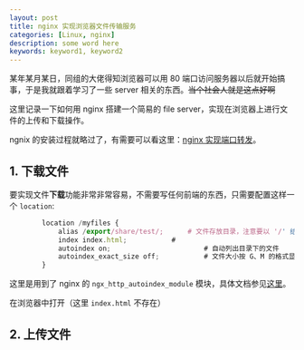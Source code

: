 ```yaml
---
layout: post
title: nginx 实现浏览器文件传输服务
categories: [Linux, nginx]
description: some word here
keywords: keyword1, keyword2
---
```



某年某月某日，同组的大佬得知浏览器可以用 80 端口访问服务器以后就开始搞事，于是我就跟着学习了一些 server 相关的东西。~~当个社会人就是这点好啊~~

这里记录一下如何用 nginx 搭建一个简易的 file server，实现在浏览器上进行文件的上传和下载操作。

ngnix 的安装过程就略过了，有需要可以看这里：[nginx 实现端口转发](https://miopas.github.io/2018/07/21/nginx-port80-proxy/)。

## 1. 下载文件 

要实现文件**下载**功能非常非常容易，不需要写任何前端的东西，只需要配置这样一个 `location`:
```js
        location /myfiles {
            alias /export/share/test/; 		# 文件存放目录，注意要以 '/' 结尾
            index index.html;  			# 
            autoindex on;                       # 自动列出目录下的文件
            autoindex_exact_size off;           # 文件大小按 G、M 的格式显示，而不是 Bytes
        }
```

这里是用到了 nginx 的 `ngx_http_autoindex_module` 模块，具体文档参见[这里](http://nginx.org/en/docs/http/ngx_http_autoindex_module.html#autoindex)。

在浏览器中打开（这里 `index.html` 不存在）


## 2. 上传文件 
